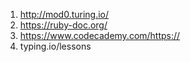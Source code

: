 1. http://mod0.turing.io/
1. https://ruby-doc.org/
1. https://www.codecademy.com/https://
1. typing.io/lessons
